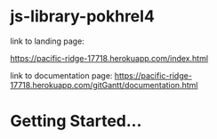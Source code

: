 # js-library-pokhrel4

link to landing page:

https://pacific-ridge-17718.herokuapp.com/index.html


link to documentation page:
https://pacific-ridge-17718.herokuapp.com/gitGantt/documentation.html


# Getting Started...

<head>
<script type = "text/javascript" src="./gitGantt/gitGantt.js" defer> </script>
<script type = "text/javascript" src="./examples/index.js" defer> </script>
</head>